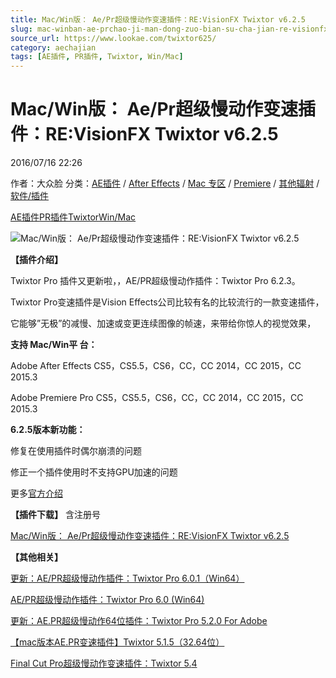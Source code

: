 ```yaml
---
title: Mac/Win版： Ae/Pr超级慢动作变速插件：RE:VisionFX Twixtor v6.2.5
slug: mac-winban-ae-prchao-ji-man-dong-zuo-bian-su-cha-jian-re-visionfx-twixtor-v6-2-5
source_url: https://www.lookae.com/twixtor625/
category: aechajian
tags: [AE插件, PR插件, Twixtor, Win/Mac]
---
```

# Mac/Win版： Ae/Pr超级慢动作变速插件：RE:VisionFX Twixtor v6.2.5

2016/07/16 22:26

作者：大众脸
分类：[AE插件](https://www.lookae.com/after-effects/aechajian/) / [After Effects](https://www.lookae.com/after-effects/) / [Mac 专区](https://www.lookae.com/mac-osx/) / [Premiere](https://www.lookae.com/qitarjcj/premierezy/) / [其他辐射](https://www.lookae.com/others/) / [软件/插件](https://www.lookae.com/qitarjcj/)

[AE插件](https://www.lookae.com/tag/ae%e6%8f%92%e4%bb%b6/)[PR插件](https://www.lookae.com/tag/pr%e6%8f%92%e4%bb%b6/)[Twixtor](https://www.lookae.com/tag/twixtor/)[Win/Mac](https://www.lookae.com/tag/winmac/)

![Mac/Win版： Ae/Pr超级慢动作变速插件：RE:VisionFX Twixtor v6.2.5](https://www.lookae.com/wp-content/uploads/2014/06/twixtor6.jpg "Mac/Win版： Ae/Pr超级慢动作变速插件：RE:VisionFX Twixtor v6.2.5-LookAE.com")

**【插件介绍】**

Twixtor Pro 插件又更新啦，，AE/PR超级慢动作插件：Twixtor Pro 6.2.3。

Twixtor Pro变速插件是Vision Effects公司比较有名的比较流行的一款变速插件，

它能够”无极”的减慢、加速或变更连续图像的帧速，来带给你惊人的视觉效果，

**支持 Mac/Win平 台：**

Adobe After Effects CS5，CS5.5，CS6，CC，CC 2014，CC 2015，CC 2015.3

Adobe Premiere Pro CS5，CS5.5，CS6，CC，CC 2014，CC 2015，CC 2015.3

**6.2.5版本新功能：**

修复在使用插件时偶尔崩溃的问题

修正一个插件使用时不支持GPU加速的问题

更多[官方介绍](http://revisionfx.com/products/twixtor/overview/)

**【插件下载】** 含注册号

[Mac/Win版： Ae/Pr超级慢动作变速插件：RE:VisionFX Twixtor v6.2.5](http://lookae.ctfile.com/fs/fOw153863107)

**【其他相关】**

[更新：AE/PR超级慢动作插件：Twixtor Pro 6.0.1（Win64）](https://www.lookae.com/twixtor-601/)

[AE/PR超级慢动作插件：Twixtor Pro 6.0 (](https://www.lookae.com/twixtor6/)[Win64)](https://www.lookae.com/twixtor6/)

[更新：AE.PR超级慢动作64位插件：Twixtor Pro 5.2.0 For Adobe](https://www.lookae.com/twixtor-52/)

[【mac版本AE.PR变速插件】Twixtor 5.1.5（32.64位）](https://www.lookae.com/twixtor515/)

[Final Cut Pro超级慢动作变速插件：Twixtor 5.](https://www.lookae.com/fcpx-twixtor54/)[4](https://www.lookae.com/fcpx-twixtor54/)
